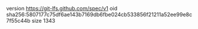 version https://git-lfs.github.com/spec/v1
oid sha256:5807177c75df6ae143b7169db6fbe024cb533856f21211a52ee99e8c7f55c44b
size 1343
